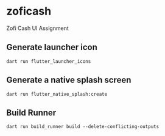 # zoficash

Zofi Cash UI Assignment

## Generate launcher icon

`dart run flutter_launcher_icons`

## Generate a native splash screen

`dart run flutter_native_splash:create`

## Build Runner

`dart run build_runner build --delete-conflicting-outputs`
